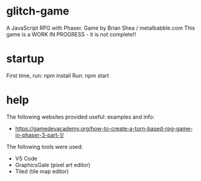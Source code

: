 # glitch-game
A JavaScript RPG with Phaser. Game by Brian Shea / metalbabble.com
This game is a WORK IN PROGRESS - it is not complete!!

# startup
First time, run:
	npm install
Run:
	npm start

# help
The following websites provided useful: examples and info:
- https://gamedevacademy.org/how-to-create-a-turn-based-rpg-game-in-phaser-3-part-1/

The following tools were used:
- VS Code
- GraphicsGale (pixel art editor)
- Tiled (tile map editor)
